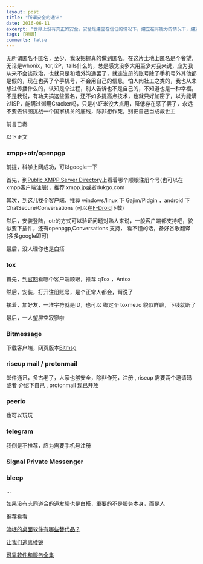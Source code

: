 ```yaml
---
layout: post
title: "所谓安全的通讯"
date: 2016-06-11
excerpt: "世界上没有真正的安全，安全是建立在信任的情况下，建立在有能力的情况下，建立在那些可悲的条件下才成立的"
tags: [所谓]
comments: false
---
```


无所谓匿名不匿名，至少，我没把握真的做到匿名，在这片土地上匿名是个奢望，无论是whonix，tor,I2P，tails什么的，总是感觉没多大用至少对我来说，应为我从来不会谈政治，也就只是和墙外沟通罢了，就连注册的账号除了手机号外其他都是假的，现在也买了个手机号，不会用自己的信息，怕人肉社工之类的，我也从未想过传播什么的，认知是个过程，别人告诉也不是自己的，不知道也是一种幸福，不是我说，有功夫搞这些匿名，还不如多提高点技术，也就只好加密了，以为能瞒过ISP，能瞒过御用Cracker吗，只是小虾米没大点用，降低存在感了罢了，永远不要去试图挑战一个国家机关的底线，除非想作死，别把自己当成救世主

前言已奏

以下正文  

### xmpp+otr/openpgp

前提，科学上网成功，可以google一下

首先，到[Public XMPP Server Directory](https://xmpp.net/directory.php)上看着哪个顺眼注册个号(也可以在xmpp客户端注册)，推荐 xmpp.jp或者dukgo.com

其次，到[这儿](http://xmpp.org/software/clients.html)找个客户端，推荐 windows/linux 下 Gajim/Pidgin ，android 下 ChatSecure/Conversations (可以在[F-Droid](https://f-droid.org/)下载)

然后，安装登陆，otr的方式可以验证问题对熟人来说，一般客户端都支持吧，貌似要下插件，还有openpgp,Conversations 支持， 看不懂的话，备好谷歌翻译   (多多google即可)
 
最后，没人理你也是白搭

### tox

首先，到[官网](https://tox.chat/clients.html)看哪个客户端顺眼，推荐 qTox ，Antox

然后，安装，打开注册账号，是个正常人都会，甭说了

接着，加好友，一堆字符就是ID，也可以 绑定个 toxme.io  貌似群聊，下线就断了

最后，一人望屏空寂寥啦

### Bitmessage

下载客户端，网页版本[Bitmsg](https://bitmsg.me/)

### riseup mail / protonmail

邮件通讯，多古老了，人家也够安全，除非作死，注册 , riseup 需要两个邀请码 或者 介绍下自己 , protonmail 现已开放

### peerio

也可以玩玩

### telegram

我倒是不推荐，应为需要手机号注册

### Signal Private Messenger

### bleep 


...

如果没有志同道合的道友聊也是白搭，重要的不是服务本身，而是人

推荐看看 

[流氓的桌面软件有哪些替代品？](https://program-think.blogspot.com/2014/08/privacy-protection-8.html) 

[让我们逃离棱镜](https://prism-break.org/zh-CN/)

[可靠软件和服务全集](https://plus.google.com/+GhostAssassin/posts/5eWhg7nUvK7)